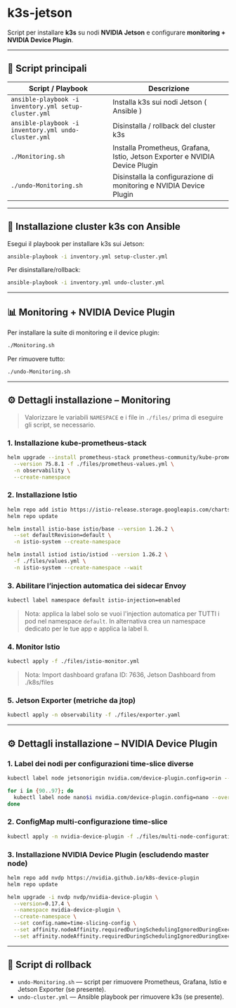 # k3s-jetson

Script per installare **k3s** su nodi **NVIDIA Jetson** e configurare **monitoring + NVIDIA Device Plugin**.

---

## 📁 Script principali

| Script / Playbook                                     | Descrizione                                                                 |
| ----------------------------------------------------- | --------------------------------------------------------------------------- |
| `ansible-playbook -i inventory.yml setup-cluster.yml` | Installa k3s sui nodi Jetson ( Ansible )                                    |
| `ansible-playbook -i inventory.yml undo-cluster.yml`  | Disinstalla / rollback del cluster k3s                                      |
| `./Monitoring.sh`                                     | Installa Prometheus, Grafana, Istio, Jetson Exporter e NVIDIA Device Plugin |
| `./undo-Monitoring.sh`                                | Disinstalla la configurazione di monitoring e NVIDIA Device Plugin          |

---

## 🚀 Installazione cluster k3s con Ansible

Esegui il playbook per installare k3s sui Jetson:

```bash
ansible-playbook -i inventory.yml setup-cluster.yml
```

Per disinstallare/rollback:

```bash
ansible-playbook -i inventory.yml undo-cluster.yml
```

---

## 📊 Monitoring + NVIDIA Device Plugin

Per installare la suite di monitoring e il device plugin:

```bash
./Monitoring.sh
```

Per rimuovere tutto:

```bash
./undo-Monitoring.sh
```

---

## ⚙️ Dettagli installazione – Monitoring

> Valorizzare le variabili `NAMESPACE` e i file in `./files/` prima di eseguire gli script, se necessario.

### 1. Installazione kube-prometheus-stack

```bash
helm upgrade --install prometheus-stack prometheus-community/kube-prometheus-stack \
  --version 75.8.1 -f ./files/prometheus-values.yml \
  -n observability \
  --create-namespace
```

### 2. Installazione Istio

```bash
helm repo add istio https://istio-release.storage.googleapis.com/charts
helm repo update

helm install istio-base istio/base --version 1.26.2 \
  --set defaultRevision=default \
  -n istio-system --create-namespace

helm install istiod istio/istiod --version 1.26.2 \
  -f ./files/values.yml \
  -n istio-system --create-namespace --wait
```

### 3. Abilitare l’injection automatica dei sidecar Envoy

```bash
kubectl label namespace default istio-injection=enabled
```

> Nota: applica la label solo se vuoi l'injection automatica per TUTTI i pod nel namespace `default`. In alternativa crea un namespace dedicato per le tue app e applica la label lì.

### 4. Monitor Istio

```bash
kubectl apply -f ./files/istio-monitor.yml
```
> Nota: Import dashboard grafana ID: 7636, Jetson Dashboard from ./k8s/files

### 5. Jetson Exporter (metriche da jtop)

```bash
kubectl apply -n observability -f ./files/exporter.yaml
```

---

## ⚙️ Dettagli installazione – NVIDIA Device Plugin

### 1. Label dei nodi per configurazioni time-slice diverse

```bash
kubectl label node jetsonorigin nvidia.com/device-plugin.config=orin --overwrite

for i in {90..97}; do
  kubectl label node nano$i nvidia.com/device-plugin.config=nano --overwrite
done
```

### 2. ConfigMap multi-configurazione time-slice

```bash
kubectl apply -n nvidia-device-plugin -f ./files/multi-node-configuration.yaml
```

### 3. Installazione NVIDIA Device Plugin (escludendo master node)

```bash
helm repo add nvdp https://nvidia.github.io/k8s-device-plugin
helm repo update

helm upgrade -i nvdp nvdp/nvidia-device-plugin \
  --version=0.17.4 \
  --namespace nvidia-device-plugin \
  --create-namespace \
  --set config.name=time-slicing-config \
  --set affinity.nodeAffinity.requiredDuringSchedulingIgnoredDuringExecution.nodeSelectorTerms[0].matchExpressions[0].key="node-role.kubernetes.io/master" \
  --set affinity.nodeAffinity.requiredDuringSchedulingIgnoredDuringExecution.nodeSelectorTerms[0].matchExpressions[0].operator="DoesNotExist"
```

---

## 🧾 Script di rollback

* `undo-Monitoring.sh` — script per rimuovere Prometheus, Grafana, Istio e Jetson Exporter (se presente).
* `undo-cluster.yml` — Ansible playbook per rimuovere k3s (se presente).
